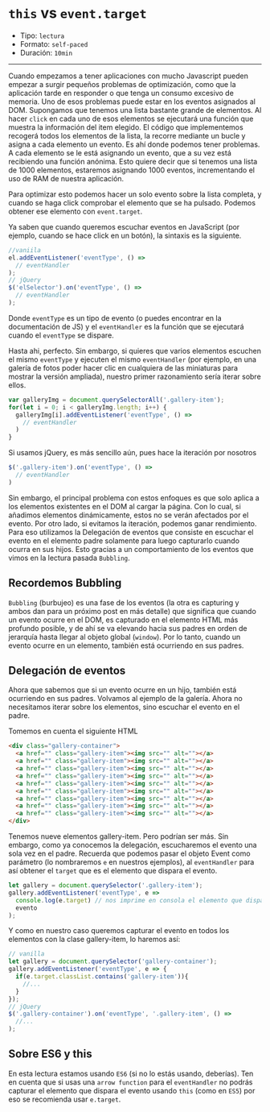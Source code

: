 # `this` vs `event.target`

* Tipo: `lectura`
* Formato: `self-paced`
* Duración: `10min`

***

Cuando empezamos a tener aplicaciones con mucho Javascript pueden empezar a
surgir pequeños problemas de optimización, como que la aplicación tarde en
responder o que tenga un consumo excesivo de memoria. Uno de esos problemas
puede estar en los eventos asignados al DOM.
Supongamos que tenemos una lista bastante grande de elementos. Al hacer `click`
en cada uno de esos elementos se ejecutará una función que muestra la
información del item elegido.
El código que implementemos recogerá todos los elementos de la lista, la
recorre mediante un bucle y asigna a cada elemento un evento.
Es ahí donde podemos tener problemas. A cada elemento se le está asignando un
evento, que a su vez está recibiendo una función anónima. Esto quiere decir
que si tenemos una lista de 1000 elementos, estaremos asignando 1000
eventos, incrementando el uso de RAM de nuestra aplicación.

Para optimizar esto podemos hacer un solo evento sobre la lista completa, y
cuando se haga click comprobar el elemento que se ha pulsado. Podemos obtener
ese elemento con `event.target`.

Ya saben que cuando queremos escuchar eventos en JavaScript (por ejemplo,
cuando se hace click en un botón), la sintaxis es la siguiente.

```javascript
//vaniila
el.addEventListener('eventType', () =>
  // eventHandler
);
// jQuery
$('elSelector').on('eventType', () =>
  // eventHandler
);
```

Donde `eventType` es un tipo de evento (o puedes encontrar en la documentación
de JS) y el `eventHandler` es la función que se ejecutará cuando el `eventType`
se dispare.

Hasta ahi, perfecto. Sin embargo, si quieres que varios elementos escuchen el
mismo `eventType` y ejecuten el mismo `eventHandler` (por ejemplo, en una
galería de fotos poder hacer clic en cualquiera de las miniaturas para mostrar
la versión ampliada), nuestro primer razonamiento sería iterar sobre ellos.

```javascript
var galleryImg = document.querySelectorAll('.gallery-item');
for(let i = 0; i < galleryImg.length; i++) {
  galleryImg[i].addEventListener('eventType', () =>
    // eventHandler
  )
}
```

Si usamos jQuery, es más sencillo aún, pues hace la iteración por nosotros

```javascript
$('.gallery-item').on('eventType', () =>
  // eventHandler
)
```

Sin embargo, el principal problema con estos enfoques es que solo aplica a los
elementos existentes en el DOM al cargar la página. Con lo cual, si añadimos
elementos dinámicamente, estos no se verán afectados por el evento. Por otro
lado, si evitamos la iteración, podemos ganar rendimiento. Para eso utilizamos
la Delegación de eventos que consiste en escuchar el evento en el elemento
padre solamente para luego capturarlo cuando ocurra en sus hijos. Esto gracias
a un comportamiento de los eventos que vimos en la lectura pasada `Bubbling`.

## Recordemos Bubbling

`Bubbling` (burbujeo) es una fase de los eventos (la otra es capturing y ambos
dan para un próximo post en más detalle) que significa que cuando un evento
ocurre en el DOM, es capturado en el elemento HTML más profundo posible, y de
ahí se va elevando hacia sus padres en orden de jerarquía hasta llegar al
objeto global (`window`). Por lo tanto, cuando un evento ocurre en un elemento,
también está ocurriendo en sus padres.

## Delegación de eventos

Ahora que sabemos que si un evento ocurre  en un hijo, también está ocurriendo
en sus padres. Volvamos al ejemplo de la galería. Ahora no necesitamos iterar
sobre los elementos, sino escuchar el evento en el padre.

Tomemos en cuenta el siguiente HTML

```html
<div class="gallery-container">
  <a href="" class="gallery-item"><img src="" alt=""></a>
  <a href="" class="gallery-item"><img src="" alt=""></a>
  <a href="" class="gallery-item"><img src="" alt=""></a>
  <a href="" class="gallery-item"><img src="" alt=""></a>
  <a href="" class="gallery-item"><img src="" alt=""></a>
  <a href="" class="gallery-item"><img src="" alt=""></a>
  <a href="" class="gallery-item"><img src="" alt=""></a>
  <a href="" class="gallery-item"><img src="" alt=""></a>
  <a href="" class="gallery-item"><img src="" alt=""></a>
</div>
```

Tenemos nueve elementos gallery-item. Pero podrían ser más. Sin embargo, como
ya conocemos la delegación, escucharemos el evento una sola vez en el padre.
Recuerda que podemos pasar el objeto Event como parámetro (lo nombraremos `e`
en nuestros ejemplos), al `eventHandler` para así obtener el `target` que es
el elemento que dispara el evento.

```javascript
let gallery = document.querySelector('.gallery-item');
gallery.addEventListener('eventType', e =>
  console.log(e.target) // nos imprime en consola el elemento que dispara el
  evento
);
```

Y como en nuestro caso queremos capturar el evento en todos los elementos con
la clase gallery-item, lo haremos así:

```javascript
// vanilla
let gallery = document.querySelector('gallery-container');
gallery.addEventListener('eventType', e => {
  if(e.target.classList.contains('gallery-item')){
    //...
  }
});
// jQuery
$('.gallery-container').on('eventType', '.gallery-item', () =>
  //...
);
```

## Sobre ES6 y this

En esta lectura estamos usando `ES6` (si no lo estás usando, deberías). Ten en
cuenta que si usas una `arrow function` para el `eventHandler` no podrás
capturar el elemento que dispara el evento usando `this` (como en `ES5`) por
eso se recomienda usar `e.target`.

